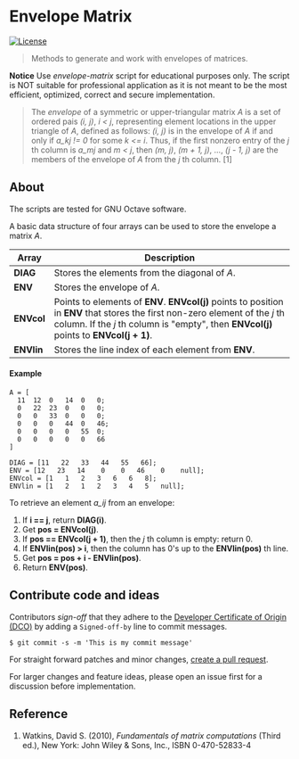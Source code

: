 # Envelope Matrix
[![License](https://img.shields.io/github/license/guimspace/envelope-matrix)](https://github.com/guimspace/envelope-matrix/blob/main/LICENSE)

> Methods to generate and work with envelopes of matrices.

**Notice** Use _envelope-matrix_ script for educational purposes only. The script is NOT suitable for professional application as it is not meant to be the most efficient, optimized, correct and secure implementation.

> The _envelope_ of a symmetric or upper-triangular matrix _A_ is a set of ordered pais _(i, j)_, _i < j_, representing element locations in the upper triangle of _A_, defined as follows:
>   _(i, j)_ is in the envelope of _A_ if and only if _a\_kj != 0_ for some _k <= i_. Thus, if the first nonzero entry of the _j_ th column is _a\_mj_ and _m < j_, then _(m, j)_, _(m + 1, j)_, ..., _(j - 1, j)_ are the members of the envelope of _A_ from the _j_ th column. [1]


## About

The scripts are tested for GNU Octave software.

A basic data structure of four arrays can be used to store the envelope a matrix _A_.

Array | Description
---|---
**DIAG** | Stores the elements from the diagonal of _A_.
**ENV** | Stores the envelope of _A_.
**ENVcol** | Points to elements of **ENV**. **ENVcol(j)** points to position in **ENV** that stores the first non-zero element of the _j_ th column. If the _j_ th column is "empty", then **ENVcol(j)** points to **ENVcol(j + 1)**.
**ENVlin** | Stores the line index of each element from **ENV**.

#### Example

    A = [
      11  12  0   14  0   0;
      0   22  23  0   0   0;
      0   0   33  0   0   0;
      0   0   0   44  0   46;
      0   0   0   0   55  0;
      0   0   0   0   0   66
    ]
    
    DIAG = [11   22   33   44   55   66];
    ENV = [12   23   14    0    0   46    0    null];
    ENVcol = [1   1   2   3   6   6   8];
    ENVlin = [1   2   1   2   3   4   5   null];

To retrieve an element _a\_ij_ from an envelope:
1. If **i == j**, return **DIAG(i)**.
2. Get **pos = ENVcol(j)**.
3. If **pos == ENVcol(j + 1)**, then the _j_ th column is empty: return 0.
4. If **ENVlin(pos) > i**, then the column has 0's up to the **ENVlin(pos)** th line.
5. Get **pos = pos + i - ENVlin(pos)**.
6. Return **ENV(pos)**.


## Contribute code and ideas

Contributors *sign-off* that they adhere to the [Developer Certificate of Origin (DCO)](https://developercertificate.org/) by adding a `Signed-off-by` line to commit messages.

```
$ git commit -s -m 'This is my commit message'
```

For straight forward patches and minor changes, [create a pull request](https://help.github.com/en/articles/creating-a-pull-request).

For larger changes and feature ideas, please open an issue first for a discussion before implementation.


## Reference
1. Watkins, David S. (2010), _Fundamentals of matrix computations_ (Third ed.), New York: John Wiley & Sons, Inc., ISBN 0-470-52833-4
